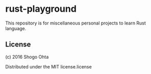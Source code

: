 # rust-playground

This repository is for miscellaneous personal projects to learn Rust language.

## License
(c) 2016 Shogo Ohta

Distributed under the MIT license.license
